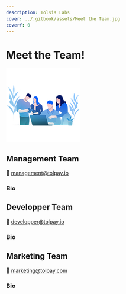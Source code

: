 ```yaml
---
description: Tolsis Labs
cover: ../.gitbook/assets/Meet the Team.jpg
coverY: 0
---
```


# Meet the Team!

![](../.gitbook/assets/team.jpg)

## Management Team

👋 management@tolpay.io

### Bio

## Developper Team

👋 developper@tolpay.io

### Bio

## Marketing Team

👋 marketing@tolpay.com

### Bio

